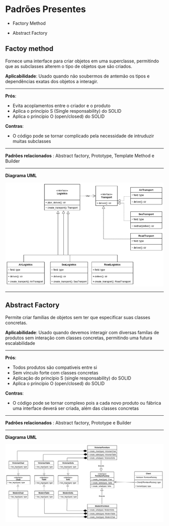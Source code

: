 
# Padrões Presentes

- Factory Method

- Abstract Factory

<hrz>

## Factoy method

Fornece uma interface para criar objetos em uma superclasse, permitindo que as subclasses alterem o tipo de objetos que são criados.

**Aplicabilidade**: Usado quando não soubermos de antemão os tipos e dependências exatas dos objetos a interagir.

<hr>

**Prós**:

- Evita acoplamentos entre o criador e o produto
- Aplica o princípio S (Single responsability) do SOLID
- Aplica o princípio O (open/closed) do SOLID

**Contras**:

- O código pode se tornar complicado pela necessidade de intruduzir muitas subclasses

<hr>

**Padrões relacionados** : Abstract factory, Prototype, Template Method e Builder

<hr>

**Diagrama UML**

!['factory_method'](/creational/factory_method/factory.png)

<hr>

## Abstract Factory

Permite criar famílias de objetos sem ter que especificar suas classes concretas.

**Aplicabilidade**: Usado quando devemos interagir com diversas famílas de produtos sem interação com classes concretas, permitindo uma futura escalabilidade

<hr>

**Prós**:

- Todos produtos são compatíveis entre si
- Sem vínculo forte com classes concretas
- Aplicação do princípio S (single responsability) do SOLID
- Aplica o princípio O (open/closed) do SOLID

**Contras**:

- O código pode se tornar complexo pois a cada novo produto ou fábrica uma interface deverá ser criada, além das classes concretas

<hr>

**Padrões relacionados** : Abstract factory, Prototype e Builder

<hr>

**Diagrama UML**

!['abs_method'](/creational/abstract_factory/abs_factory.png)